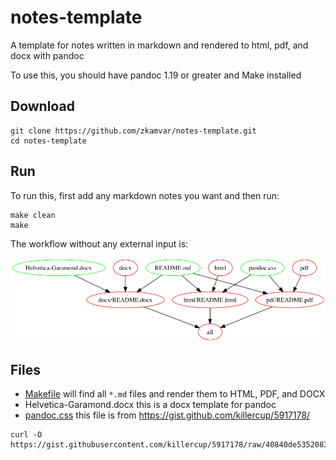 # notes-template

A template for notes written in markdown and rendered to html, pdf, and docx with pandoc

To use this, you should have pandoc 1.19 or greater and Make installed

## Download

```
git clone https://github.com/zkamvar/notes-template.git
cd notes-template
```
## Run

To run this, first add any markdown notes you want and then run:

```
make clean
make
```

The workflow without any external input is:

![Workflow in makefile](flow.png)

## Files

 - [Makefile](Makefile) will find all `*.md` files and render them to HTML, PDF, and DOCX
 - Helvetica-Garamond.docx this is a docx template for pandoc
 - [pandoc.css](pandoc.css) this file is from https://gist.github.com/killercup/5917178/

 ```
 curl -O https://gist.githubusercontent.com/killercup/5917178/raw/40840de5352083adb2693dc742e9f75dbb18650f/pandoc.css
 ```
